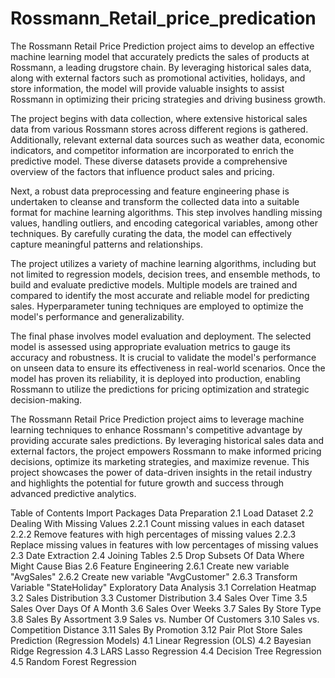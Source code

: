 # Rossmann_Retail_price_predication
The Rossmann Retail Price Prediction project aims to develop an effective machine learning model that accurately predicts the sales of products at Rossmann, a leading drugstore chain. By leveraging historical sales data, along with external factors such as promotional activities, holidays, and store information, the model will provide valuable insights to assist Rossmann in optimizing their pricing strategies and driving business growth.

The project begins with data collection, where extensive historical sales data from various Rossmann stores across different regions is gathered. Additionally, relevant external data sources such as weather data, economic indicators, and competitor information are incorporated to enrich the predictive model. These diverse datasets provide a comprehensive overview of the factors that influence product sales and pricing.

Next, a robust data preprocessing and feature engineering phase is undertaken to cleanse and transform the collected data into a suitable format for machine learning algorithms. This step involves handling missing values, handling outliers, and encoding categorical variables, among other techniques. By carefully curating the data, the model can effectively capture meaningful patterns and relationships.

The project utilizes a variety of machine learning algorithms, including but not limited to regression models, decision trees, and ensemble methods, to build and evaluate predictive models. Multiple models are trained and compared to identify the most accurate and reliable model for predicting sales. Hyperparameter tuning techniques are employed to optimize the model's performance and generalizability.

The final phase involves model evaluation and deployment. The selected model is assessed using appropriate evaluation metrics to gauge its accuracy and robustness. It is crucial to validate the model's performance on unseen data to ensure its effectiveness in real-world scenarios. Once the model has proven its reliability, it is deployed into production, enabling Rossmann to utilize the predictions for pricing optimization and strategic decision-making.

The Rossmann Retail Price Prediction project aims to leverage machine learning techniques to enhance Rossmann's competitive advantage by providing accurate sales predictions. By leveraging historical sales data and external factors, the project empowers Rossmann to make informed pricing decisions, optimize its marketing strategies, and maximize revenue. This project showcases the power of data-driven insights in the retail industry and highlights the potential for future growth and success through advanced predictive analytics.



Table of Contents
Import Packages
Data Preparation
2.1 Load Dataset
2.2 Dealing With Missing Values
2.2.1 Count missing values in each dataset
2.2.2 Remove features with high percentages of missing values
2.2.3 Replace missing values in features with low percentages of missing values
2.3 Date Extraction
2.4 Joining Tables
2.5 Drop Subsets Of Data Where Might Cause Bias
2.6 Feature Engineering
2.6.1 Create new variable "AvgSales"
2.6.2 Create new variable "AvgCustomer"
2.6.3 Transform Variable "StateHoliday"
Exploratory Data Analysis
3.1 Correlation Heatmap
3.2 Sales Distribution
3.3 Customer Distribution
3.4 Sales Over Time
3.5 Sales Over Days Of A Month
3.6 Sales Over Weeks
3.7 Sales By Store Type
3.8 Sales By Assortment
3.9 Sales vs. Number Of Customers
3.10 Sales vs. Competition Distance
3.11 Sales By Promotion
3.12 Pair Plot
Store Sales Prediction (Regression Models)
4.1 Linear Regression (OLS)
4.2 Bayesian Ridge Regression
4.3 LARS Lasso Regression
4.4 Decision Tree Regression
4.5 Random Forest Regression
